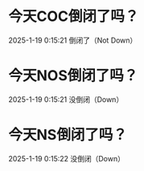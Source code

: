 # 今天COC倒闭了吗？

2025-1-19 0:15:21 倒闭了（Not Down）

# 今天NOS倒闭了吗？

2025-1-19 0:15:21 没倒闭（Down）

# 今天NS倒闭了吗？

2025-1-19 0:15:22 没倒闭（Down）

